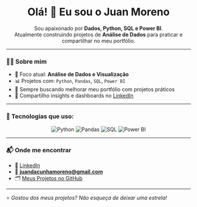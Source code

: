 <h1 align="center">Olá! 👋 Eu sou o Juan Moreno</h1>

<p align="center">
Sou apaixonado por <strong>Dados, Python, SQL e Power BI</strong>.<br>
Atualmente construindo projetos de <strong>Análise de Dados</strong> para praticar e compartilhar no meu portfólio.
</p>

---

### 🧑‍💻 Sobre mim
- 🎯 Foco atual: **Análise de Dados e Visualização**
- 📊 Projetos com: `Python`, `Pandas`, `SQL`, `Power BI`
- 💪 Sempre buscando melhorar meu portfólio com projetos práticos
- 🚀 Compartilho insights e dashboards no [LinkedIn]([https://www.linkedin.com/](https://www.linkedin.com/in/juan-da-cunha-moreno-29752a222))

---

### 🚀 Tecnologias que uso:
<div align="center">

![Python](https://img.shields.io/badge/Python-3670A0?style=for-the-badge&logo=python&logoColor=ffdd54)
![Pandas](https://img.shields.io/badge/Pandas-150458?style=for-the-badge&logo=pandas&logoColor=white)
![SQL](https://img.shields.io/badge/SQL-336791?style=for-the-badge&logo=postgresql&logoColor=white)
![Power BI](https://img.shields.io/badge/Power%20BI-F2C811?style=for-the-badge&logo=Power%20BI&logoColor=black)

</div>

---

### 📬 Onde me encontrar
- 💼 [LinkedIn](https://www.linkedin.com/in/juan-da-cunha-moreno-29752a222)
- 📧 **juandacunhamoreno@gmail.com**
- 🗂️ [Meus Projetos no GitHub](https://github.com/JuanDaCunhaMoreno)

---

⭐ *Gostou dos meus projetos? Não esqueça de deixar uma estrela!*
